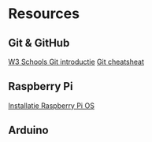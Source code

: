 # Resources

## Git & GitHub
[W3 Schools Git introductie](https://www.w3schools.com/git/git_intro.asp?remote=github)
[Git cheatsheat](https://education.github.com/git-cheat-sheet-education.pdf)


## Raspberry Pi
[Installatie Raspberry Pi OS](https://www.youtube.com/watch?v=ntaXWS8Lk34&ab_channel=RaspberryPi)


## Arduino

